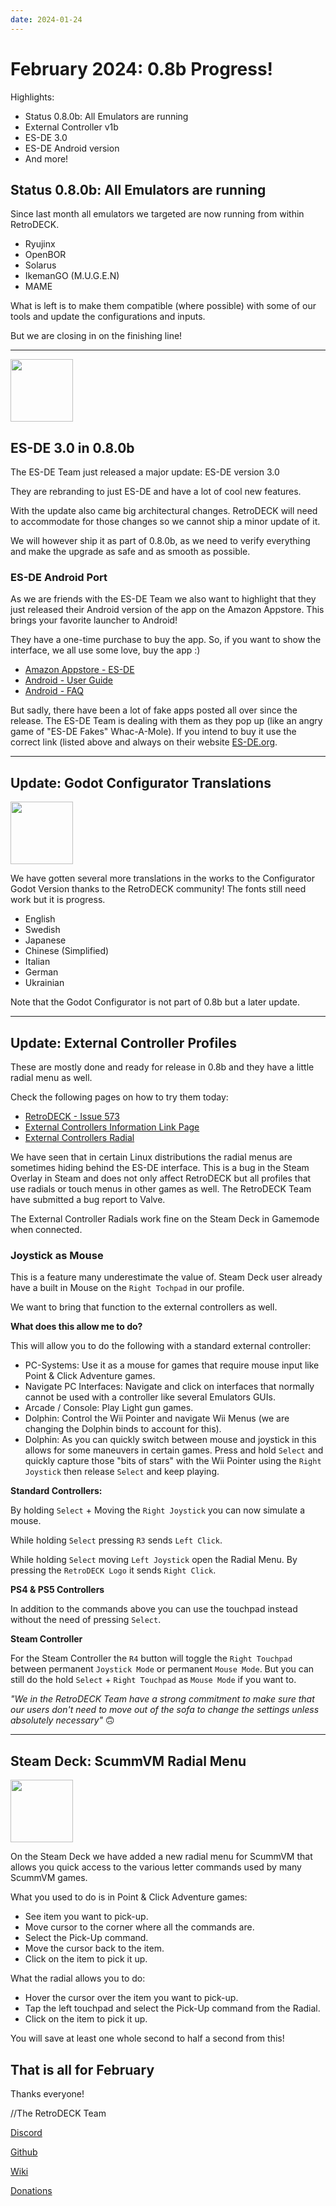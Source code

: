 ```yaml
---
date: 2024-01-24
---
```


# February 2024: 0.8b Progress!

Highlights:

- Status 0.8.0b: All Emulators are running
- External Controller v1b
- ES-DE 3.0
- ES-DE Android version
- And more!


<!-- more -->

## Status 0.8.0b: All Emulators are running

Since last month all emulators we targeted are now running from within RetroDECK.

- Ryujinx
- OpenBOR
- Solarus
- IkemanGO (M.U.G.E.N)
- MAME

What is left is to make them compatible (where possible) with some of our tools and update the configurations and inputs.

But we are closing in on the finishing line!

---

<img src="../../../es-de-logo.png" width="100">

## ES-DE 3.0 in 0.8.0b

The ES-DE Team just released a major update: ES-DE version 3.0

They are rebranding to just ES-DE and have a lot of cool new features.

With the update also came big architectural changes. RetroDECK will need to accommodate for those changes so we cannot ship a minor update of it.

We will however ship it as part of 0.8.0b, as we need to verify everything and make the upgrade as safe and as smooth as possible.

### ES-DE Android Port

As we are friends with the ES-DE Team we also want to highlight that they just released their Android version of the app on the Amazon Appstore. This brings your favorite launcher to Android!

They have a one-time purchase to buy the app. So, if you want to show the interface, we all use some love, buy the app :)

- [Amazon Appstore - ES-DE](https://www.amazon.com/dp/B0CVXRHWTT/)
- [Android - User Guide](https://gitlab.com/es-de/emulationstation-de/-/blob/master/ANDROID.md)
- [Android - FAQ](https://gitlab.com/es-de/emulationstation-de/-/blob/master/FAQ-ANDROID.md)

But sadly, there have been a lot of fake apps posted all over since the release. The ES-DE Team is dealing with them as they pop up (like an angry game of "ES-DE Fakes" Whac-A-Mole). If you intend to buy it use the correct link (listed above and always on their website [ES-DE.org](https://es-de.org/).

---

## Update: Godot Configurator Translations

<img src="../../../configurator-cn.webp" width="100">

We have gotten several more translations in the works to the Configurator Godot Version thanks to the RetroDECK community!
The fonts still need work but it is progress.


- English
- Swedish
- Japanese
- Chinese (Simplified)
- Italian
- German
- Ukrainian

Note that the Godot Configurator is not part of 0.8b but a later update.

---

## Update: External Controller Profiles

These are mostly done and ready for release in 0.8b and they have a little radial menu as well.

Check the following pages on how to try them today:

- [RetroDECK - Issue 573](https://discord.gg/Dz3szYsP8g)
- [External Controllers Information Link Page](https://retrodeck.readthedocs.io/en/latest/wiki_general/retrodeck-input-support/)
- [External Controllers Radial](https://retrodeck.readthedocs.io/en/latest/wiki_controllers/radial-menus/controller-standard-radial/)

We have seen that in certain Linux distributions the radial menus are sometimes hiding behind the ES-DE interface. This is a bug in the Steam Overlay in Steam and does not only affect RetroDECK but all profiles that use radials or touch menus in other games as well. The RetroDECK Team have submitted a bug report to Valve.

The External Controller Radials work fine on the Steam Deck in Gamemode when connected.

### Joystick as Mouse
This is a feature many underestimate the value of. Steam Deck user already have a built in Mouse on the `Right Tochpad` in our profile.

We want to bring that function to the external controllers as well.

**What does this allow me to do?**

This will allow you to do the following with a standard external controller:

- PC-Systems: Use it as a mouse for games that require mouse input like Point & Click Adventure games.
- Navigate PC Interfaces: Navigate and click on interfaces that normally cannot be used with a controller like several Emulators GUIs.
- Arcade / Console: Play Light gun games.
- Dolphin: Control the Wii Pointer and navigate Wii Menus (we are changing the Dolphin binds to account for this).
- Dolphin: As you can quickly switch between mouse and joystick in this allows for some maneuvers in certain games. Press and hold `Select` and quickly capture those "bits of stars" with the Wii Pointer using the `Right Joystick` then release `Select` and keep playing.

**Standard Controllers:**

By holding `Select` + Moving the `Right Joystick` you can now simulate a mouse.

While holding `Select` pressing `R3` sends `Left Click`.

While holding `Select` moving `Left Joystick` open the Radial Menu. By pressing the `RetroDECK Logo` it sends `Right Click`.


**PS4 & PS5 Controllers**

In addition to the commands above you can use the touchpad instead without the need of pressing `Select`.

**Steam Controller**

For the Steam Controller the `R4` button will toggle the `Right Touchpad` between permanent `Joystick Mode` or permanent `Mouse Mode`. But you can still do the hold `Select` + `Right Touchpad`  as `Mouse Mode` if you want to.


*"We in the RetroDECK Team have a strong commitment to make sure that our users don't need to move out of the sofa to change the settings unless absolutely necessary"* 🙃

---

## Steam Deck: ScummVM Radial Menu

<img src="../../../scummvm-radial.webp" width="100">

On the Steam Deck we have added a new radial menu for ScummVM that allows you quick access to the various letter commands used by many ScummVM games.

What you used to do is in Point & Click Adventure games:

- See item you want to pick-up.
- Move cursor to the corner where all the commands are.
- Select the Pick-Up command.
- Move the cursor back to the item.
- Click on the item to pick it up.

What the radial allows you to do:

- Hover the cursor over the item you want to pick-up.
- Tap the left touchpad and select the Pick-Up command from the Radial.
- Click on the item to pick it up.

You will save at least one whole second to half a second from this!


## That is all for February


Thanks everyone!

//The RetroDECK Team

[Discord](https://discord.gg/Dz3szYsP8g)

[Github](https://github.com/XargonWan/RetroDECK)

[Wiki](https://github.com/XargonWan/RetroDECK/wiki)

[Donations](https://retrodeck.readthedocs.io/en/latest/wiki_about/donations-licenses/)

